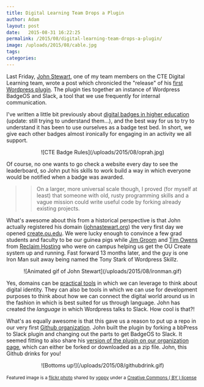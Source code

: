 ```yaml
---
title: Digital Learning Team Drops a Plugin
author: Adam
layout: post
date:   2015-08-31 16:22:25
permalink: /2015/08/digital-learning-team-drops-a-plugin/
image: /uploads/2015/08/cable.jpg
tags:
categories:
---
```


Last Friday, [John Stewart][1], one of my team members on the CTE Digital Learning team, wrote a post which chronicled the "release" of his [first Wordpress plugin][2]. The plugin ties together an instance of Wordpress BadgeOS and Slack, a tool that we use frequently for internal communication.

I've written a little bit previously about [digital badges in higher education][3] (update: still trying to understand them...), and the best way for us to try to understand it has been to use ourselves as a badge test bed. In short, we give each other badges almost ironically for engaging in an activity we all support.

<center>![CTE Badge Rules](/uploads/2015/08/oprah.jpg)</center>

 Of course, no one wants to go check a website every day to see the leaderboard, so John put his skills to work build a way in which everyone would be notified when a badge was awarded.

>> On a larger, more universal scale though, I proved (for myself at least) that someone with old, rusty programming skills and a vague mission could write useful code by forking already existing projects.

What's awesome about this from a historical perspective is that John actually registered his domain ([johnastewart.org][4]) the very first day we opened [create.ou.edu][5]. We were lucky enough to convince a few grad students and faculty to be our guinea pigs while [Jim Groom][6] and [Tim Owens][7] from [Reclaim Hosting][8] who were on campus helping us get the OU Create system up and running. Fast forward 13 months later, and the guy is one Iron Man suit away being named the Tony Stark of Wordpress Skillz.

<center>![Animated gif of John Stewart](/uploads/2015/08/ironman.gif)</center>

Yes, domains can be [practical tools][9] in which we can leverage to think about digital identity. They can also be tools in which we can use for development purposes to think about how we can connect the digital world around us in the fashion in which is best suited for us through language. John has created the *language* in which Wordpress talks to Slack. How cool is that?!

What's as equally awesome is that this gave us a reason to put up a repo in our very first [Github organization][10]. John built the plugin by forking a bbPress to Slack plugin and changing out the parts to get BadgeOS to Slack. It seemed fitting to also share his [version of the plugin on our organization page][11], which can either be forked or downloaded as a zip file. John, this Github drinks for you!

<center>![Bottoms up!](/uploads/2015/08/githubdrink.gif)</center>

<small>Featured image is a <a title="George L's 155 Guitar Cable" href="http://flickr.com/photos/spilt-milk/3757090230">flickr photo</a> shared by <a href="http://flickr.com/people/spilt-milk">yoppy</a> under a <a href="http://creativecommons.org/licenses/by/2.0/">Creative Commons ( BY ) license</a> </small>


[1]: https://www.twitter.com/jstew511
[2]: http://www.johnastewart.org/dh/my-first-plugin/
[3]: http://adamcroom.com/2014/04/a-brief-history-of-digital-badges-in-higher-ed/
[4]: http://www.johnastewart.org/
[5]: http://create.ou.edu
[6]: https://twitter.com/jimgroom
[7]: https://twitter.com/timmmmyboy
[8]: http://reclaimhosting.com
[9]: http://adamcroom.com/2015/08/a-reclaim-hypothesis/
[10]: https://github.com/oudiglearn
[11]: https://github.com/oudiglearn/BadgeOS_Slack-Integration

